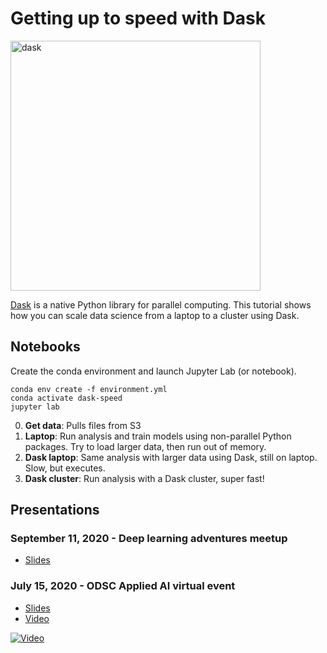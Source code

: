 # Getting up to speed with Dask

<img alt="dask" src="https://docs.dask.org/en/latest/_images/dask_horizontal.svg" width="400">

[Dask](https://dask.org/) is a native Python library for parallel computing. This tutorial shows how you can scale data science from a laptop to a cluster using Dask.

## Notebooks

Create the conda environment and launch Jupyter Lab (or notebook).

```
conda env create -f environment.yml
conda activate dask-speed
jupyter lab
```

0. **Get data**: Pulls files from S3 
1. **Laptop**: Run analysis and train models using non-parallel Python packages. Try to load larger data, then run out of memory.
2. **Dask laptop**: Same analysis with larger data using Dask, still on laptop. Slow, but executes.
3. **Dask cluster**: Run analysis with a Dask cluster, super fast!

## Presentations

### September 11, 2020 - Deep learning adventures meetup

- [Slides](dl_adv_slides.pdf)

### July 15, 2020 - ODSC Applied AI virtual event

- [Slides](odsc_slides.pdf)
- [Video](https://youtu.be/S_ncqocDcBA)

[![Video](http://img.youtube.com/vi/S_ncqocDcBA/0.jpg)](https://www.youtube.com/watch?v=S_ncqocDcBA "Video")